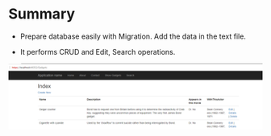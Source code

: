 # Summary

 - Prepare database easily with Migration. Add the data in the text file.
 
 - It performs CRUD and Edit, Search operations.

![This is an image](https://github.com/ozcanguler/First_Asp.Net_EntityFramework/blob/master/pictures/EFW.PNG)
